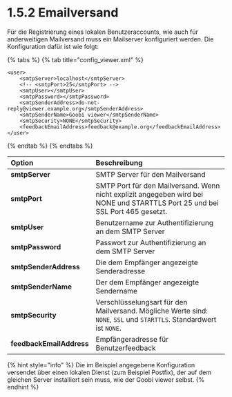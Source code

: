 # 1.5.2 Emailversand

Für die Registrierung eines lokalen Benutzeraccounts, wie auch für anderweitigen Mailversand muss ein Mailserver konfiguriert werden. Die Konfiguration dafür ist wie folgt:

{% tabs %}
{% tab title="config\_viewer.xml" %}
```markup
<user>
    <smtpServer>localhost</smtpServer>
    <!-- <smtpPort>25</smtpPort> -->
    <smtpUser></smtpUser>
    <smtpPassword></smtpPassword>
    <smtpSenderAddress>do-not-reply@viewer.example.org</smtpSenderAddress>
    <smtpSenderName>Goobi viewer</smtpSenderName>
    <smtpSecurity>NONE</smtpSecurity>
    <feedbackEmailAddress>feedback@example.org</feedbackEmailAddress>
</user>
```
{% endtab %}
{% endtabs %}

| Option | Beschreibung |
| :--- | :--- |
| **smtpServer** | SMTP Server für den Mailversand |
| **smtpPort** | SMTP Port für den Mailversand. Wenn nicht explizit angegeben wird bei NONE und STARTTLS Port 25 und bei SSL Port 465 gesetzt. |
| **smtpUser** | Benutzername zur Authentifizierung an dem SMTP Server |
| **smtpPassword** | Passwort zur Authentifizierung an dem SMTP Server |
| **smtpSenderAddress** | Die dem Empfänger angezeigte Senderadresse |
| **smtpSenderName** | Der dem Empfänger angezeigte Sendername |
| **smtpSecurity** | Verschlüsselungsart für den Mailversand. Mögliche Werte sind: `NONE`, `SSL` und `STARTTLS`. Standardwert ist `NONE`. |
| **feedbackEmailAddress** | Empfängeradresse für Benutzerfeedback |

{% hint style="info" %}
Die im Beispiel angegebene Konfiguration versendet über einen lokalen Dienst \(zum Beispiel Postfix\), der auf dem gleichen Server installiert sein muss, wie der Goobi viewer selbst.
{% endhint %}

